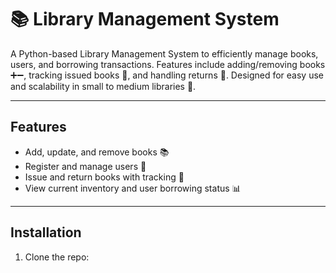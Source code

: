 # 📚 Library Management System

A Python-based Library Management System to efficiently manage books, users, and borrowing transactions. Features include adding/removing books ➕➖, tracking issued books 📖, and handling returns 🔄. Designed for easy use and scalability in small to medium libraries 🏫.

---

## Features

- Add, update, and remove books 📚
- Register and manage users 👥
- Issue and return books with tracking 🔄
- View current inventory and user borrowing status 📊

---

## Installation

1. Clone the repo:
   ```bash

